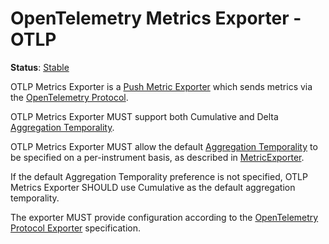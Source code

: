 # OpenTelemetry Metrics Exporter - OTLP

**Status**: [Stable](../../document-status.md)

OTLP Metrics Exporter is a [Push Metric
Exporter](../sdk.md#push-metric-exporter) which sends metrics via the
[OpenTelemetry Protocol](../../protocol/README.md).

OTLP Metrics Exporter MUST support both Cumulative and Delta
[Aggregation Temporality](../datamodel.md#temporality).

OTLP Metrics Exporter MUST allow the default [Aggregation
Temporality](../datamodel.md#temporality) to be specified on a
per-instrument basis, as described in
[MetricExporter](../sdk.md#metricexporter).

If the default Aggregation Temporality preference is not specified,
OTLP Metrics Exporter SHOULD use Cumulative as the default aggregation
temporality.

The exporter MUST provide configuration according to the [OpenTelemetry Protocol
Exporter](../../protocol/exporter.md) specification.
